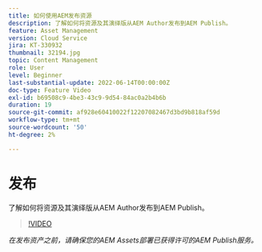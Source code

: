 ```yaml
---
title: 如何使用AEM发布资源
description: 了解如何将资源及其演绎版从AEM Author发布到AEM Publish。
feature: Asset Management
version: Cloud Service
jira: KT-330932
thumbnail: 32194.jpg
topic: Content Management
role: User
level: Beginner
last-substantial-update: 2022-06-14T00:00:00Z
doc-type: Feature Video
exl-id: b69508c9-4be3-43c9-9d54-84ac0a2b4b6b
duration: 19
source-git-commit: af928e60410022f12207082467d3bd9b818af59d
workflow-type: tm+mt
source-wordcount: '50'
ht-degree: 2%

---
```


# 发布

了解如何将资源及其演绎版从AEM Author发布到AEM Publish。

>[!VIDEO](https://video.tv.adobe.com/v/330932?quality=12&learn=on)

_在发布资产之前，请确保您的AEM Assets部署已获得许可的AEM Publish服务。_
